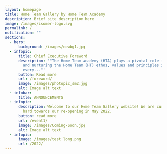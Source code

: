 ```yaml
---
layout: homepage
title: Home Team Gallery by Home Team Academy
description: Brief site description here
image: /images/isomer-logo.svg
permalink: /
notification: ""
sections:
  - hero:
      background: /images/newbg1.jpg
  - infopic:
      title: Chief Executive Foreword
      description: '"The Home Team Academy (HTA) plays a pivotal role in developing
        and nurturing the Home Team (HT) ethos, values and principles in
        every..."'
      button: Read more
      url: /foreword/
      image: /images/photopic_sm2.jpg
      alt: Image alt text
  - infobar:
      title: ANNOUNCEMENTS
  - infopic:
      description: Welcome to our Home Team Gallery website! We are currently working
        hard towards our re-opening in May 2022.
      button: read more
      url: /event1/
      image: /images/Coming-Soon.jpg
      alt: Image alt text
  - infopic:
      image: /images/test long.png
      url: /2022/
---
```


